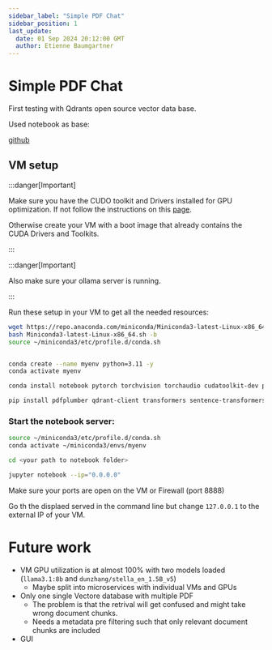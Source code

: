 ```yaml
--- 
sidebar_label: "Simple PDF Chat"
sidebar_position: 1
last_update:
  date: 01 Sep 2024 20:12:00 GMT
  author: Etienne Baumgartner
---
```


# Simple PDF Chat

First testing with Qdrants open source vector data base.

Used notebook as base:

[github](https://github.com/lablab-ai/qdrant-q-and-a-on-pdf.git)

## VM setup

:::danger[Important]

Make sure you have the CUDO toolkit and Drivers installed for GPU optimization. If not follow the instructions on this [page](https://developer.nvidia.com/cuda-downloads).

Otherwise create your VM with a boot image that already contains the CUDA Drivers and Toolkits.

:::

:::danger[Important]

Also make sure your ollama server is running.

:::

Run these setup in your VM to get all the needed resources:

```bash
wget https://repo.anaconda.com/miniconda/Miniconda3-latest-Linux-x86_64.sh -O Miniconda3-latest-Linux-x86_64.sh
bash Miniconda3-latest-Linux-x86_64.sh -b
source ~/miniconda3/etc/profile.d/conda.sh


conda create --name myenv python=3.11 -y
conda activate myenv

conda install notebook pytorch torchvision torchaudio cudatoolkit-dev pytorch-cuda=12.4 -c pytorch -c nvidia

pip install pdfplumber qdrant-client transformers sentence-transformers flash_attn ollama
```

### Start the notebook server:

```bash
source ~/miniconda3/etc/profile.d/conda.sh
conda activate ~/miniconda3/envs/myenv

cd <your path to notebook folder>

jupyter notebook --ip="0.0.0.0"
```

Make sure your ports are open on the VM or Firewall (port 8888)

Go th the displaed served in the command line but change `127.0.0.1` to the external IP of your VM.

# Future work

- VM GPU utilization is at almost 100% with two models loaded (`llama3.1:8b` and `dunzhang/stella_en_1.5B_v5`)
  - Maybe split into microservices with individual VMs and GPUs
- Only one single Vectore database with multiple PDF
  - The problem is that the retrival will get confused and might take wrong document chunks.
  - Needs a metadata pre filtering such that only relevant document chunks are included
- GUI

<Author author="epb"></Author>